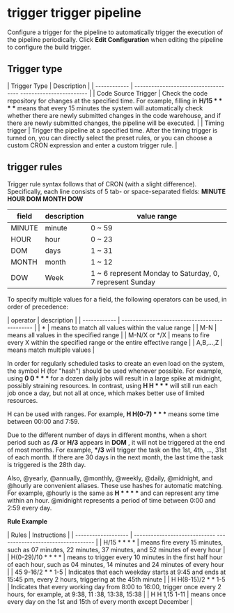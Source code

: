 # trigger trigger pipeline

Configure a trigger for the pipeline to automatically trigger the execution of the pipeline periodically. Click __Edit Configuration__ when editing the pipeline to configure the build trigger.

<!--![]()screenshots-->

## Trigger type

| Trigger Type | Description |
| ------------ | ------------------------------------ ------------------------ |
| Code Source Trigger | Check the code repository for changes at the specified time. For example, filling in __H/15 * * * *__ means that every 15 minutes the system will automatically check whether there are newly submitted changes in the code warehouse, and if there are newly submitted changes, the pipeline will be executed. |
| Timing trigger | Trigger the pipeline at a specified time. After the timing trigger is turned on, you can directly select the preset rules, or you can choose a custom CRON expression and enter a custom trigger rule. |

## trigger rules

Trigger rule syntax follows that of CRON (with a slight difference). Specifically, each line consists of 5 tab- or space-separated fields: __MINUTE HOUR DOM MONTH DOW__

| field | description | value range |
| ------ | ---- | -------------------------------------- |
| MINUTE | minute | 0 ~ 59 |
| HOUR | hour | 0 ~ 23 |
| DOM | days | 1 ~ 31 |
| MONTH | month | 1 ~ 12 |
| DOW | Week | 1 ~ 6 represent Monday to Saturday, 0, 7 represent Sunday |

To specify multiple values ​​for a field, the following operators can be used, in order of precedence:

| operator | description |
| ------------ | ------------------------------------ --------- |
| * | means to match all values ​​within the value range |
| M-N | means all values ​​in the specified range |
| M-N/X or */X | means to fire every X within the specified range or the entire effective range |
| A,B,...,Z | means match multiple values ​​|

In order for regularly scheduled tasks to create an even load on the system, the symbol H (for "hash") should be used whenever possible.
For example, using __0 0 * * *__ for a dozen daily jobs will result in a large spike at midnight, possibly straining resources.
In contrast, using __H H * * *__ will still run each job once a day, but not all at once, which makes better use of limited resources.

H can be used with ranges. For example, __H H(0-7) * * *__ means some time between 00:00 and 7:59.

Due to the different number of days in different months, when a short period such as __/3__ or __H/3__ appears in __DOM__ , it will not be triggered at the end of most months.
For example, __*/3__ will trigger the task on the 1st, 4th, ..., 31st of each month. If there are 30 days in the next month, the last time the task is triggered is the 28th day.

Also, @yearly, @annually, @monthly, @weekly, @daily, @midnight, and @hourly are convenient aliases.
These use hashes for automatic matching. For example, @hourly is the same as __H * * * *__ and can represent any time within an hour.
@midnight represents a period of time between 0:00 and 2:59 every day.

**Rule Example**

| Rules | Instructions |
| ------------------- | ----------------------------- ---------------------------------- |
| H/15 * * * * | means fire every 15 minutes, such as 07 minutes, 22 minutes, 37 minutes, and 52 minutes of every hour |
| H(0-29)/10 * * * * | means to trigger every 10 minutes in the first half hour of each hour, such as 04 minutes, 14 minutes and 24 minutes of every hour |
| 45 9-16/2 * * 1-5 | Indicates that each weekday starts at 9:45 and ends at 15:45 pm, every 2 hours, triggering at the 45th minute |
| H H(8-15)/2 * * 1-5 | Indicates that every working day from 8:00 to 16:00, trigger once every 2 hours, for example, at 9:38, 11 :38, 13:38, 15:38 |
| H H 1,15 1-11 | means once every day on the 1st and 15th of every month except December |